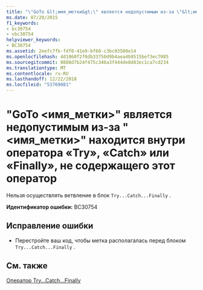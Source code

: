 ```yaml
---
title: "\"GoTo &lt;имя_метки&gt;\" является недопустимым из-за \"&lt;имя_метки&gt;\" находится внутри оператора «Try», «Catch» или «Finally», не содержащего этот оператор"
ms.date: 07/20/2015
f1_keywords:
- bc30754
- vbc30754
helpviewer_keywords:
- BC30754
ms.assetid: 2eefc7fb-fdf0-41e9-bf60-c3bc93580e14
ms.openlocfilehash: 4d1060f2f0db33750d9b4aea4b9515bef3ec7085
ms.sourcegitcommit: 0888d7b24f475c346a3f444de8d83ec1ca7cd234
ms.translationtype: MT
ms.contentlocale: ru-RU
ms.lasthandoff: 12/22/2018
ms.locfileid: "53769081"
---
```

# <a name="goto-ltlabelnamegt-is-not-valid-because-ltlabelnamegt-is-inside-a-try-catch-or-finally-statement-that-does-not-contain-this-statement"></a>"GoTo &lt;имя_метки&gt;" является недопустимым из-за "&lt;имя_метки&gt;" находится внутри оператора «Try», «Catch» или «Finally», не содержащего этот оператор
Нельзя осуществлять ветвление в блок `Try...Catch...Finally` .  
  
 **Идентификатор ошибки:** BC30754  
  
## <a name="to-correct-this-error"></a>Исправление ошибки  
  
-   Перестройте ваш код, чтобы метка располагалась перед блоком `Try...Catch...Finally` .  
  
## <a name="see-also"></a>См. также  
 [Оператор Try...Catch...Finally](../../visual-basic/language-reference/statements/try-catch-finally-statement.md)

